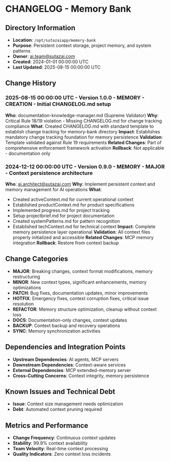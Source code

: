 # CHANGELOG - Memory Bank

## Directory Information
- **Location**: `/opt/sutazaiapp/memory-bank`
- **Purpose**: Persistent context storage, project memory, and system patterns
- **Owner**: ai.team@sutazai.com
- **Created**: 2024-01-01 00:00:00 UTC
- **Last Updated**: 2025-08-15 00:00:00 UTC

## Change History

### 2025-08-15 00:00:00 UTC - Version 1.0.0 - MEMORY - CREATION - Initial CHANGELOG.md setup
**Who**: documentation-knowledge-manager.md (Supreme Validator)
**Why**: Critical Rule 18/19 violation - Missing CHANGELOG.md for change tracking compliance
**What**: Created CHANGELOG.md with standard template to establish change tracking for memory-bank directory
**Impact**: Establishes mandatory change tracking foundation for memory persistence
**Validation**: Template validated against Rule 19 requirements
**Related Changes**: Part of comprehensive enforcement framework activation
**Rollback**: Not applicable - documentation only

### 2024-12-12 00:00:00 UTC - Version 0.9.0 - MEMORY - MAJOR - Context persistence architecture
**Who**: ai.architect@sutazai.com
**Why**: Implement persistent context and memory management for AI operations
**What**: 
- Created activeContext.md for current operational context
- Established productContext.md for product specifications
- Implemented progress.md for project tracking
- Setup projectbrief.md for project documentation
- Created systemPatterns.md for pattern recognition
- Established techContext.md for technical context
**Impact**: Complete memory persistence layer operational
**Validation**: All context files properly initialized and accessible
**Related Changes**: MCP memory integration
**Rollback**: Restore from context backup

## Change Categories
- **MAJOR**: Breaking changes, context format modifications, memory restructuring
- **MINOR**: New context types, significant enhancements, memory optimizations
- **PATCH**: Bug fixes, documentation updates, minor improvements
- **HOTFIX**: Emergency fixes, context corruption fixes, critical issue resolution
- **REFACTOR**: Memory structure optimization, cleanup without context loss
- **DOCS**: Documentation-only changes, context updates
- **BACKUP**: Context backup and recovery operations
- **SYNC**: Memory synchronization activities

## Dependencies and Integration Points
- **Upstream Dependencies**: AI agents, MCP servers
- **Downstream Dependencies**: Context-aware services
- **External Dependencies**: MCP extended-memory server
- **Cross-Cutting Concerns**: Context integrity, memory persistence

## Known Issues and Technical Debt
- **Issue**: Context size management needs optimization
- **Debt**: Automated context pruning required

## Metrics and Performance
- **Change Frequency**: Continuous context updates
- **Stability**: 99.9% context availability
- **Team Velocity**: Real-time context processing
- **Quality Indicators**: Zero context loss incidents